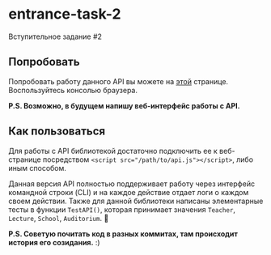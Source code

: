 # entrance-task-2
Вступительное задание #2

## Попробовать
Попробовать работу данного API вы можете на [этой](http://path.to/api.js) странице.  
Воспользуйтесь консолью браузера.  

__P.S. Возможно, в будущем напишу веб-интерфейс работы с API.__

## Как пользоваться
Для работы с API библиотекой достаточно подключить ее к веб-странице посредством `<script src="/path/to/api.js"></script>`, либо иным способом.

Данная версия API полностью поддерживает работу через интерфейс командной строки (CLI) и на каждое действие отдает логи о каждом своем действии. Также для данной библиотеки написаны элементарные тесты в функции `TestAPI()`, которая принимает значения `Teacher`, `Lecture`, `School`, `Auditorium`. :tada:


__P.S. Советую почитать код в разных коммитах, там происходит история его созидания.__ :)
